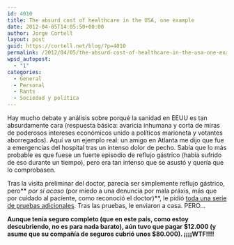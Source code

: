 ```yaml
---
id: 4010
title: The absurd cost of healthcare in the USA, one example
date: 2012-04-05T14:05:50+00:00
author: Jorge Cortell
layout: post
guid: https://cortell.net/blog/?p=4010
permalink: /2012/04/05/the-absurd-cost-of-healthcare-in-the-usa-one-example/
wpsd_autopost:
  - "1"
categories:
  - General
  - Personal
  - Rants
  - Sociedad y polí­tica
---
```

Hay mucho debate y análisis sobre porqué la sanidad en EEUU es tan absurdamente cara (respuesta básica: avaricia inhumana y corta de miras de poderosos intereses económicos unido a políticos marioneta y votantes aborregados). Aquí va un ejemplo real: un amigo en Atlanta me dijo que fue a emergencias del hospital tras un intenso dolor de pecho. Sabía que lo más probable es que fuese un fuerte episodio de reflujo gástrico (había sufrido de eso durante un tiempo), pero era tan intenso que se asustó y quería que lo comprobasen.

Tras la visita preliminar del doctor, parecía ser simplemente reflujo gástrico, pero** _por si acaso_ (por miedo a una denuncia por mala práxis, más que por cuidado al paciente, como reconoció el doctor)**, le pidió <a title="https://choosingwisely.org/" href="https://choosingwisely.org/" target="_blank">toda una serie de pruebas adicionales</a>. Tras las pruebas, le enviaron a casa. PERO...

**Aunque tenía seguro completo (que en este país, como estoy descubriendo, no es para nada barato), aún tuvo que pagar $12.000 (y asume que su compañía de seguros cubrió unos $80.000). ¡¡¡¡WTF!!!!**